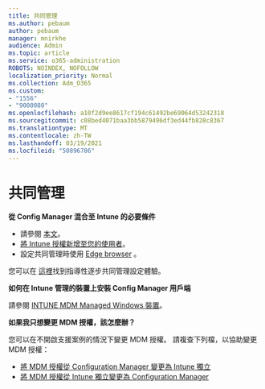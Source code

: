 ```yaml
---
title: 共同管理
ms.author: pebaum
author: pebaum
manager: mnirkhe
audience: Admin
ms.topic: article
ms.service: o365-administration
ROBOTS: NOINDEX, NOFOLLOW
localization_priority: Normal
ms.collection: Adm_O365
ms.custom:
- "1556"
- "9000080"
ms.openlocfilehash: a10f2d9ee8617cf194c61492be69064d53242318
ms.sourcegitcommit: c08bed4071baa3bb5879496df3ed44fb828c8367
ms.translationtype: MT
ms.contentlocale: zh-TW
ms.lasthandoff: 03/19/2021
ms.locfileid: "50896786"
---
```

# <a name="co-management"></a>共同管理

**從 Config Manager 混合至 Intune 的必要條件**

- 請參閱 [本文](https://docs.microsoft.com/mem/configmgr/mdm/understand/what-happened-to-hybrid)。
- [將 Intune 授權新增至您的使用者](https://docs.microsoft.com/mem/intune/fundamentals/licenses-assign)。
- 設定共同管理時使用 [Edge browser](https://www.microsoft.com/edge) 。

您可以在 [這裡](https://admin.microsoft.com/AdminPortal/Home?#/modernonboarding/comanagesetupguide)找到指導性逐步共同管理設定體驗。

**如何在 Intune 管理的裝置上安裝 Config Manager 用戶端**

請參閱 [INTUNE MDM Managed Windows 裝置](https://docs.microsoft.com/mem/configmgr/core/clients/deploy/deploy-clients-to-windows-computers#bkmk_mdm)。

**如果我只想變更 MDM 授權，該怎麼辦？**

您可以在不開啟支援案例的情況下變更 MDM 授權。 請複查下列檔，以協助變更 MDM 授權：

- [將 MDM 授權從 Configuration Manager 變更為 Intune 獨立](https://docs.microsoft.com/mem/configmgr/mdm/understand/what-happened-to-hybrid)
- [將 MDM 授權從 Intune 獨立變更為 Configuration Manager](https://docs.microsoft.com/mem/configmgr/mdm/understand/what-happened-to-hybrid)
